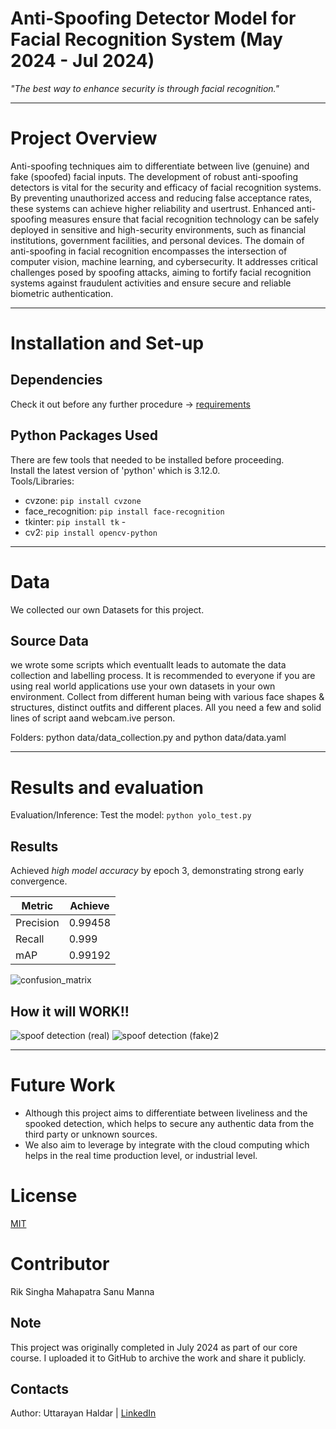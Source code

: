 # Anti-Spoofing Detector Model for Facial Recognition System (May 2024 - Jul 2024)
*"The best way to enhance security is through facial recognition."*
____________________________________________________________________________________________________________________________________________________________________________________________________

# Project Overview
Anti-spoofing techniques aim to differentiate between live (genuine) and fake (spoofed) facial inputs. The development of robust anti-spoofing detectors is vital for the security and efficacy of facial 
recognition systems. By preventing unauthorized access and reducing false acceptance rates, these systems can achieve higher reliability and usertrust. Enhanced anti-spoofing measures ensure that facial 
recognition technology can be safely deployed in sensitive and high-security environments, such as financial institutions, government facilities, and personal devices. The domain of anti-spoofing in facial 
recognition encompasses the intersection of computer vision, machine learning, and cybersecurity. It addresses critical challenges posed by spoofing attacks, aiming to fortify facial recognition systems 
against fraudulent activities and ensure secure and reliable biometric authentication.
____________________________________________________________________________________________________________________________________________________________________________________________________

# Installation and Set-up
## Dependencies
Check it out before any further procedure -> [requirements](https://github.com/Uttarayan002/Anti-Spoofing-Detector-for-Facial-Recognition-System/blob/main/requirement.txt.txt)

## Python Packages Used
There are few tools that needed to be installed before proceeding.                                                                                                                                              
Install the latest version of 'python' which is 3.12.0.                                                                                                                                                
Tools/Libraries:                                                                                                                                                                                                
- cvzone: `pip install cvzone`                                                                                                                                                                           
- face_recognition: `pip install face-recognition`
- tkinter: `pip install tk`                                                                                                                                                                                  -
- cv2: `pip install opencv-python`
________________________________________________________________________________________________________________________________________________________________________________
# Data 
We collected our own Datasets for this project.
## Source Data
we wrote some scripts which eventuallt leads to automate the data collection and labelling process. It is recommended to everyone if you are using real world applications use your own datasets in your own environment. Collect from different human being with various face shapes & structures, distinct outfits and different places. All you need a few and solid lines of script aand  webcam.ive person.
                                                                                                                       
Folders: python data/data_collection.py and python data/data.yaml
________________________________________________________________________________________________________________________________________________________________________________

# Results and evaluation                                                                                                                                     
Evaluation/Inference:                                                                                                                                                                                     Test the model:  `python yolo_test.py`

## Results
Achieved *high model accuracy* by epoch 3, demonstrating strong early convergence.

| Metric        | Achieve       |
| ------------- | ------------- |
| Precision     | 0.99458       |
| Recall        | 0.999         |
| mAP           | 0.99192       |

![confusion_matrix](https://github.com/user-attachments/assets/b67b1bb3-16a8-4c91-b86e-fcc2295636e7)

## How it will WORK!!
![spoof detection (real)](https://github.com/user-attachments/assets/23fc3856-8b15-4e5d-9618-13ae1e832839) ![spoof detection (fake)2](https://github.com/user-attachments/assets/72302ee0-8b1b-421b-8504-ff39a76b6284)
________________________________________________________________________________________________________________________________________________________________________________

# Future Work 
- Although this project aims to differentiate between liveliness and the spooked detection, which helps to secure any authentic data from the third party or unknown sources.
- We also aim to leverage by integrate with the cloud computing which helps in the real time production level, or industrial level.

# License
[MIT](https://github.com/Uttarayan002/Anti-Spoofing-Detector-for-Facial-Recognition-System?tab=MIT-1-ov-file)

# Contributor
Rik Singha Mahapatra
Sanu Manna

## Note
This project was originally completed in July 2024 as part of our core course.
I uploaded it to GitHub to archive the work and share it publicly.

## Contacts
Author: Uttarayan Haldar | [LinkedIn](https://www.linkedin.com/in/uttarayan-haldar/)
